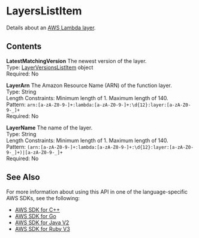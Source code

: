 # LayersListItem<a name="API_LayersListItem"></a>

Details about an [ AWS Lambda layer](https://docs.aws.amazon.com/lambda/latest/dg/configuration-layers.html)\.

## Contents<a name="API_LayersListItem_Contents"></a>

 **LatestMatchingVersion**   <a name="SSS-Type-LayersListItem-LatestMatchingVersion"></a>
The newest version of the layer\.  
Type: [LayerVersionsListItem](API_LayerVersionsListItem.md) object  
Required: No

 **LayerArn**   <a name="SSS-Type-LayersListItem-LayerArn"></a>
The Amazon Resource Name \(ARN\) of the function layer\.  
Type: String  
Length Constraints: Minimum length of 1\. Maximum length of 140\.  
Pattern: `arn:[a-zA-Z0-9-]+:lambda:[a-zA-Z0-9-]+:\d{12}:layer:[a-zA-Z0-9-_]+`   
Required: No

 **LayerName**   <a name="SSS-Type-LayersListItem-LayerName"></a>
The name of the layer\.  
Type: String  
Length Constraints: Minimum length of 1\. Maximum length of 140\.  
Pattern: `(arn:[a-zA-Z0-9-]+:lambda:[a-zA-Z0-9-]+:\d{12}:layer:[a-zA-Z0-9-_]+)|[a-zA-Z0-9-_]+`   
Required: No

## See Also<a name="API_LayersListItem_SeeAlso"></a>

For more information about using this API in one of the language\-specific AWS SDKs, see the following:
+  [ AWS SDK for C\+\+](https://docs.aws.amazon.com/goto/SdkForCpp/lambda-2015-03-31/LayersListItem) 
+  [ AWS SDK for Go](https://docs.aws.amazon.com/goto/SdkForGoV1/lambda-2015-03-31/LayersListItem) 
+  [ AWS SDK for Java V2](https://docs.aws.amazon.com/goto/SdkForJavaV2/lambda-2015-03-31/LayersListItem) 
+  [ AWS SDK for Ruby V3](https://docs.aws.amazon.com/goto/SdkForRubyV3/lambda-2015-03-31/LayersListItem) 